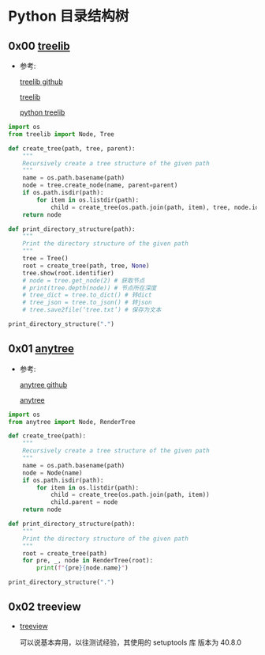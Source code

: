 # Python 目录结构树

<!--last modify: 20230728-->

## 0x00 [treelib](https://pypi.org/project/treelib/)

- 参考:

  [treelib github](https://github.com/caesar0301/treelib)

  [treelib](https://treelib.readthedocs.io/en/latest/)
  
  [python treelib](https://blog.csdn.net/lly1122334/article/details/116154639)

```python
import os
from treelib import Node, Tree

def create_tree(path, tree, parent):
    """
    Recursively create a tree structure of the given path
    """
    name = os.path.basename(path)
    node = tree.create_node(name, parent=parent)
    if os.path.isdir(path):
        for item in os.listdir(path):
            child = create_tree(os.path.join(path, item), tree, node.identifier)
    return node

def print_directory_structure(path):
    """
    Print the directory structure of the given path
    """
    tree = Tree()
    root = create_tree(path, tree, None)
    tree.show(root.identifier)
    # node = tree.get_node(2) # 获取节点
    # print(tree.depth(node)) # 节点所在深度
    # tree_dict = tree.to_dict() # 转dict
    # tree_json = tree.to_json() # 转json
    # tree.save2file(‘tree.txt’) # 保存为文本

print_directory_structure(".")
```




## 0x01 [anytree](https://pypi.org/project/anytree/)



- 参考:

  [anytree github](https://github.com/c0fec0de/anytree)

  [anytree](https://anytree.readthedocs.io/en/latest/)

```python
import os
from anytree import Node, RenderTree

def create_tree(path):
    """
    Recursively create a tree structure of the given path
    """
    name = os.path.basename(path)
    node = Node(name)
    if os.path.isdir(path):
        for item in os.listdir(path):
            child = create_tree(os.path.join(path, item))
            child.parent = node
    return node

def print_directory_structure(path):
    """
    Print the directory structure of the given path
    """
    root = create_tree(path)
    for pre, _, node in RenderTree(root):
        print(f"{pre}{node.name}")

print_directory_structure(".")
```







## 0x02 treeview

- [treeview](https://pypi.org/project/treeview/)

  可以说基本弃用，以往测试经验，其使用的 setuptools 库 版本为 40.8.0